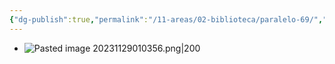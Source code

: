 ```yaml
---
{"dg-publish":true,"permalink":"/11-areas/02-biblioteca/paralelo-69/","noteIcon":""}
---
```


-  ![Pasted image 20231129010356.png|200](/img/user/11%20%C3%81reas%20%E2%9A%99/02%20Biblioteca/%F0%9F%92%BE%20Adjuntos/Pasted%20image%2020231129010356.png)